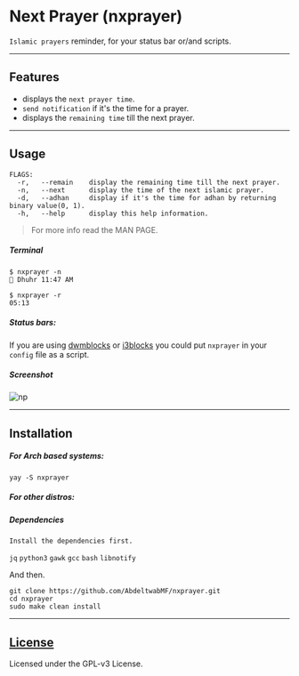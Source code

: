 # Next Prayer (nxprayer)

`Islamic prayers` reminder, for your status bar or/and scripts.

---

## Features
- displays the `next prayer time`.
- `send notification` if it's the time for a prayer.
- displays the `remaining time` till the next prayer.

---

## Usage

```
FLAGS:
  -r,	--remain	display the remaining time till the next prayer.
  -n,	--next		display the time of the next islamic prayer.
  -d,	--adhan		display if it's the time for adhan by returning binary value(0, 1).
  -h,	--help		display this help information.
```

> For more info read the MAN PAGE.

##### Terminal

```
$ nxprayer -n
🕌 Dhuhr 11:47 AM

$ nxprayer -r
05:13
```


##### Status bars:
If you are using [dwmblocks](https://github.com/torrinfail/dwmblocks) or [i3blocks](https://github.com/vivien/i3blocks) you could put `nxprayer` in your `config` file as a script.


##### Screenshot

![np](np.png)

---

## Installation

##### For Arch based systems:

```
yay -S nxprayer
```

##### For other distros:

##### Dependencies
`Install the dependencies first.`

`jq` `python3` `gawk` `gcc` `bash` `libnotify`

And then.

```
git clone https://github.com/AbdeltwabMF/nxprayer.git
cd nxprayer
sudo make clean install
```

---

## [License](LICENSE)

Licensed under the GPL-v3 License.
